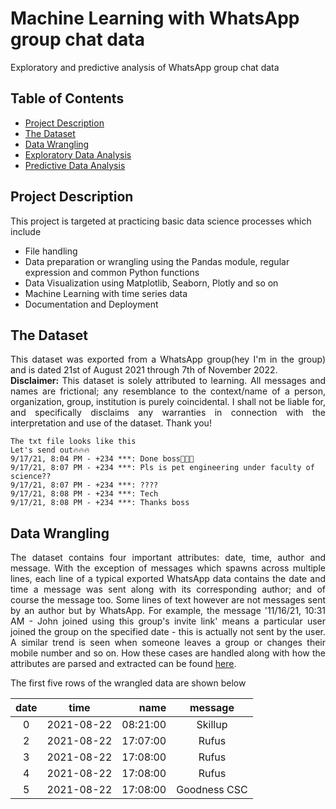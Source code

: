 <h1>Machine Learning with WhatsApp group chat data</h1>
<p>Exploratory and predictive analysis of WhatsApp group chat data</p>

<h2>Table of Contents</h2>

- [Project Description](#description)
- [The Dataset](#dataset)
- [Data Wrangling](#wrangling)
- [Exploratory Data Analysis](#eda)
- [Predictive Data Analysis](#predict)

<a id="description"></a>
<h2>Project Description</h2>
This project is targeted at practicing basic data science processes which include   

- File handling 
- Data preparation or wrangling using the Pandas module, regular expression and common Python functions
- Data Visualization using Matplotlib, Seaborn, Plotly and so on 
- Machine Learning with time series data
- Documentation and Deployment 

<a id="dataset"></a>
<h2>The Dataset</h2>
<p align="justify">This dataset was exported from a WhatsApp group(hey I'm in the group) and is dated 21st of August 2021 through 7th of November 2022.
<br>  
<strong>Disclaimer: </strong> This dataset is solely attributed to learning. All messages and names are frictional; any resemblance to the context/name of a person, organization, group, institution is purely coincidental. I shall not be liable for, and specifically disclaims any warranties in connection with the interpretation and use of the dataset. Thank you!
</p>

```
The txt file looks like this
Let's send out🔥🔥🔥
9/17/21, 8:04 PM - +234 ***: Done boss🙌🙌🙌
9/17/21, 8:07 PM - +234 ***: Pls is pet engineering under faculty of science??
9/17/21, 8:07 PM - +234 ***: ????
9/17/21, 8:08 PM - +234 ***: Tech
9/17/21, 8:08 PM - +234 ***: Thanks boss
```

<a id="wrangling"></a>
<h2>Data Wrangling</h2>
<p align="justify">The dataset contains four important attributes: date, time, author and message. With the exception of messages which spawns across multiple lines, each line of a typical exported WhatsApp data contains the date and time a message was sent along with its corresponding author; and of course the message too. Some lines of text however are not messages sent by an author but by WhatsApp. For example, the message '11/16/21, 10:31 AM - John joined using this group's invite link' means a particular user joined the group on the specified date - this is actually not sent by the user. A similar trend is seen when someone leaves a group or changes their mobile number and so on. How these cases are handled along with how the attributes are parsed and extracted can be found <a href="https://github.com/Oyebamiji-Micheal/Machine-Learning-with-WhatsApp-group-chat-data/blob/main/wrangle.ipynb">here</a>.  
</p>

The first five rows of the wrangled data are shown below

date |	time	|   name    |	message
|:--:|:--------:|----------:|:--------:|
0 |	2021-08-22 |	08:21:00 |	Skillup |	Please someone should post the compiled zoom t...
2 |	2021-08-22 |	17:07:00 |	Rufus |	https://arcg.is/0nyGPD0 The online medical ...
3 |	2021-08-22 |	17:08:00 |	Rufus |	This stuff is long now
4 |	2021-08-22 |	17:08:00 |	Rufus |	Does that did before did not fill this now
5 | 2021-08-22 |    17:08:00 |	Goodness CSC |	Just fill the part I aspect
